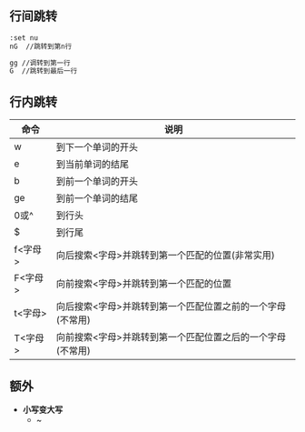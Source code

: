 
## 行间跳转
```bash
:set nu
nG  //跳转到第n行

gg //调转到第一行
G  //跳转到最后一行
```

## 行内跳转
|命令|	说明|
|---|---|
|w|	到下一个单词的开头
|e|	到当前单词的结尾
|b|	到前一个单词的开头
|ge|	到前一个单词的结尾
|0或^|	到行头
|$|	到行尾
|f<字母>|	向后搜索<字母>并跳转到第一个匹配的位置(非常实用)
|F<字母>|	向前搜索<字母>并跳转到第一个匹配的位置
|t<字母>|	向后搜索<字母>并跳转到第一个匹配位置之前的一个字母(不常用)
|T<字母>|	向前搜索<字母>并跳转到第一个匹配位置之后的一个字母(不常用)

## 额外
- **小写变大写**
    - ~